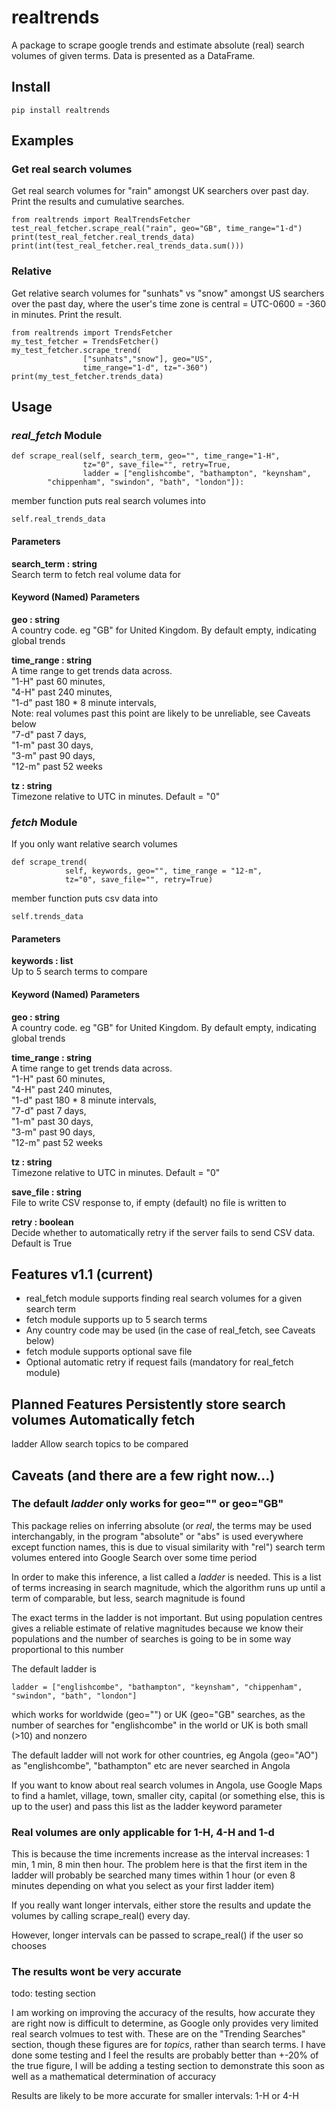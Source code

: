 # realtrends
A package to scrape google trends and estimate absolute (real) search volumes
of given terms.  Data is presented as a DataFrame.

## Install
```
pip install realtrends
```

## Examples

### Get real search volumes

Get real search volumes for "rain" amongst UK searchers over past day. Print
the results and cumulative searches.
```
from realtrends import RealTrendsFetcher
test_real_fetcher.scrape_real("rain", geo="GB", time_range="1-d")
print(test_real_fetcher.real_trends_data)
print(int(test_real_fetcher.real_trends_data.sum()))
```

### Relative

Get relative search volumes for "sunhats" vs "snow" amongst US searchers 
over the past day, where the user's time zone is central = UTC-0600 = -360 in 
minutes. Print the result.
```
from realtrends import TrendsFetcher
my_test_fetcher = TrendsFetcher()
my_test_fetcher.scrape_trend(
			    ["sunhats","snow"], geo="US",
			    time_range="1-d", tz="-360")
print(my_test_fetcher.trends_data)
```

## Usage

### *real_fetch* Module

```
def scrape_real(self, search_term, geo="", time_range="1-H",
                tz="0", save_file="", retry=True,
                ladder = ["englishcombe", "bathampton", "keynsham", 
		"chippenham", "swindon", "bath", "london"]):
```

member function puts real search volumes into

```
self.real_trends_data
```

#### Parameters
**search\_term : string** \
Search term to fetch real volume data for

#### Keyword (Named) Parameters
**geo : string** \
A country code. eg "GB" for United Kingdom. By default empty,
indicating global trends

**time\_range : string** \
A time range to get trends data across.   
"1-H" past 60 minutes,   
"4-H" past 240 minutes,   
"1-d" past 180 * 8 minute intervals,   
Note: real volumes past this point are likely to be unreliable, see Caveats 
below  
"7-d" past 7 days,   
"1-m" past 30 days,   
"3-m" past 90 days,   
"12-m" past 52 weeks  

**tz : string** \
Timezone relative to UTC in minutes. Default = "0"


### *fetch* Module

If you only want relative search volumes

```
def scrape_trend(
            self, keywords, geo="", time_range = "12-m",
            tz="0", save_file="", retry=True)
```
member function puts csv data into
```
self.trends_data
```

#### Parameters
**keywords : list** \
Up to 5 search terms to compare

#### Keyword (Named) Parameters
**geo : string** \
A country code. eg "GB" for United Kingdom. By default empty,
indicating global trends

**time\_range : string** \
A time range to get trends data across.  
"1-H" past 60 minutes,   
"4-H" past 240 minutes,   
"1-d" past 180 * 8 minute intervals,   
"7-d" past 7 days,   
"1-m" past 30 days,   
"3-m" past 90 days,   
"12-m" past 52 weeks  

**tz : string** \
Timezone relative to UTC in minutes. Default = "0"

**save\_file : string** \
File to write CSV response to, if empty (default) no
file is written to

**retry : boolean** \
Decide whether to automatically retry if the server fails
to send CSV data. Default is True

## Features v1.1 (current) 
* real\_fetch module supports finding real search volumes for a given search
  term
* fetch module supports up to 5 search terms
* Any country code may be used (in the case of real\_fetch, see Caveats below)
* fetch module supports optional save file
* Optional automatic retry if request fails (mandatory for real\_fetch module)

## Planned Features Persistently store search volumes Automatically fetch
ladder Allow search topics to be compared

## Caveats (and there are a few right now...)

### The default *ladder* only works for geo="" or geo="GB"

This package relies on inferring absolute (or *real*, the terms may be used
interchangably, in the program "absolute" or "abs" is used everywhere except
function names, this is due to visual similarity with "rel") search term
volumes entered into Google Search over some time period

In order to make this inference, a list called a *ladder* is needed. This is a
list of terms increasing in search magnitude, which the algorithm runs up until
a term of comparable, but less, search magnitude is found 

The exact terms in the ladder is not important. But using population centres
gives a reliable estimate of relative magnitudes because we know their
populations and the number of searches is going to be in some way proportional
to this number

The default ladder is
```
ladder = ["englishcombe", "bathampton", "keynsham", "chippenham", "swindon", "bath", "london"]
```
which works for worldwide (geo="") or UK (geo="GB" searches, as the number of
searches for "englishcombe" in the world or UK is both small (>10) and nonzero 

The default ladder will not work for other countries, eg Angola (geo="AO") as
"englishcombe", "bathampton" etc are never searched in Angola

If you want to know about real search volumes in Angola, use Google Maps to
find a hamlet, village, town, smaller city, capital (or something else, this is
up to the user) and pass this list as the ladder keyword parameter

### Real volumes are only applicable for 1-H, 4-H and 1-d

This is because the time increments increase as the interval increases: 1 min,
1 min, 8 min then hour. The problem here is that the first item in the ladder
will probably be searched many times within 1 hour (or even 8 minutes depending
on what you select as your first ladder item)

If you really want longer intervals, either store the results and update the
volumes by calling scrape\_real() every day. 

However, longer intervals can be passed to scrape\_real() if the user so
chooses

### The results wont be very accurate

todo: testing section

I am working on improving the accuracy of the results, how accurate they are
right now is difficult to determine, as Google only provides very limited real
search volmues to test with. These are on the "Trending Searches" section,
though these figures are for *topics*, rather than search terms. I have done
some testing and I feel the results are probably better than +-20% of the true
figure, I will be adding a testing section to demonstrate this soon as well as
a mathematical determination of accuracy

Results are likely to be more accurate for smaller intervals: 1-H or 4-H



